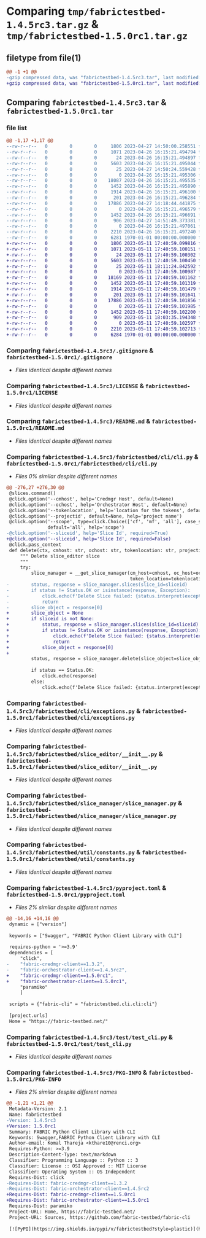 # Comparing `tmp/fabrictestbed-1.4.5rc3.tar.gz` & `tmp/fabrictestbed-1.5.0rc1.tar.gz`

## filetype from file(1)

```diff
@@ -1 +1 @@
-gzip compressed data, was "fabrictestbed-1.4.5rc3.tar", last modified: Thu Apr 27 14:51:56 2023, max compression
+gzip compressed data, was "fabrictestbed-1.5.0rc1.tar", last modified: Thu May 11 18:11:42 2023, max compression
```

## Comparing `fabrictestbed-1.4.5rc3.tar` & `fabrictestbed-1.5.0rc1.tar`

### file list

```diff
@@ -1,17 +1,17 @@
--rw-r--r--   0        0        0     1806 2023-04-27 14:50:00.258551 fabrictestbed-1.4.5rc3/.gitignore
--rw-r--r--   0        0        0     1071 2023-04-26 16:15:21.494794 fabrictestbed-1.4.5rc3/LICENSE
--rw-r--r--   0        0        0       24 2023-04-26 16:15:21.494897 fabrictestbed-1.4.5rc3/MANIFEST.in
--rw-r--r--   0        0        0     5603 2023-04-26 16:15:21.495044 fabrictestbed-1.4.5rc3/README.md
--rw-r--r--   0        0        0       25 2023-04-27 14:50:24.559428 fabrictestbed-1.4.5rc3/fabrictestbed/__init__.py
--rw-r--r--   0        0        0        0 2023-04-26 16:15:21.495306 fabrictestbed-1.4.5rc3/fabrictestbed/cli/__init__.py
--rw-r--r--   0        0        0    18087 2023-04-26 16:15:21.495535 fabrictestbed-1.4.5rc3/fabrictestbed/cli/cli.py
--rw-r--r--   0        0        0     1452 2023-04-26 16:15:21.495890 fabrictestbed-1.4.5rc3/fabrictestbed/cli/exceptions.py
--rw-r--r--   0        0        0     1914 2023-04-26 16:15:21.496100 fabrictestbed-1.4.5rc3/fabrictestbed/slice_editor/__init__.py
--rw-r--r--   0        0        0      201 2023-04-26 16:15:21.496284 fabrictestbed-1.4.5rc3/fabrictestbed/slice_manager/__init__.py
--rw-r--r--   0        0        0    17886 2023-04-27 14:18:44.441875 fabrictestbed-1.4.5rc3/fabrictestbed/slice_manager/slice_manager.py
--rw-r--r--   0        0        0        0 2023-04-26 16:15:21.496579 fabrictestbed-1.4.5rc3/fabrictestbed/util/__init__.py
--rw-r--r--   0        0        0     1452 2023-04-26 16:15:21.496691 fabrictestbed-1.4.5rc3/fabrictestbed/util/constants.py
--rw-r--r--   0        0        0      906 2023-04-27 14:51:49.373381 fabrictestbed-1.4.5rc3/pyproject.toml
--rw-r--r--   0        0        0        0 2023-04-26 16:15:21.497061 fabrictestbed-1.4.5rc3/test/__init__.py
--rw-r--r--   0        0        0     2210 2023-04-26 16:15:21.497240 fabrictestbed-1.4.5rc3/test/test_cli.py
--rw-r--r--   0        0        0     6281 1970-01-01 00:00:00.000000 fabrictestbed-1.4.5rc3/PKG-INFO
+-rw-r--r--   0        0        0     1806 2023-05-11 17:40:59.099816 fabrictestbed-1.5.0rc1/.gitignore
+-rw-r--r--   0        0        0     1071 2023-05-11 17:40:59.100151 fabrictestbed-1.5.0rc1/LICENSE
+-rw-r--r--   0        0        0       24 2023-05-11 17:40:59.100302 fabrictestbed-1.5.0rc1/MANIFEST.in
+-rw-r--r--   0        0        0     5603 2023-05-11 17:40:59.100450 fabrictestbed-1.5.0rc1/README.md
+-rw-r--r--   0        0        0       25 2023-05-11 18:11:24.842592 fabrictestbed-1.5.0rc1/fabrictestbed/__init__.py
+-rw-r--r--   0        0        0        0 2023-05-11 17:40:59.100987 fabrictestbed-1.5.0rc1/fabrictestbed/cli/__init__.py
+-rw-r--r--   0        0        0    18169 2023-05-11 17:40:59.101162 fabrictestbed-1.5.0rc1/fabrictestbed/cli/cli.py
+-rw-r--r--   0        0        0     1452 2023-05-11 17:40:59.101319 fabrictestbed-1.5.0rc1/fabrictestbed/cli/exceptions.py
+-rw-r--r--   0        0        0     1914 2023-05-11 17:40:59.101479 fabrictestbed-1.5.0rc1/fabrictestbed/slice_editor/__init__.py
+-rw-r--r--   0        0        0      201 2023-05-11 17:40:59.101641 fabrictestbed-1.5.0rc1/fabrictestbed/slice_manager/__init__.py
+-rw-r--r--   0        0        0    17886 2023-05-11 17:40:59.101856 fabrictestbed-1.5.0rc1/fabrictestbed/slice_manager/slice_manager.py
+-rw-r--r--   0        0        0        0 2023-05-11 17:40:59.101985 fabrictestbed-1.5.0rc1/fabrictestbed/util/__init__.py
+-rw-r--r--   0        0        0     1452 2023-05-11 17:40:59.102200 fabrictestbed-1.5.0rc1/fabrictestbed/util/constants.py
+-rw-r--r--   0        0        0      909 2023-05-11 18:03:35.194348 fabrictestbed-1.5.0rc1/pyproject.toml
+-rw-r--r--   0        0        0        0 2023-05-11 17:40:59.102597 fabrictestbed-1.5.0rc1/test/__init__.py
+-rw-r--r--   0        0        0     2210 2023-05-11 17:40:59.102713 fabrictestbed-1.5.0rc1/test/test_cli.py
+-rw-r--r--   0        0        0     6284 1970-01-01 00:00:00.000000 fabrictestbed-1.5.0rc1/PKG-INFO
```

### Comparing `fabrictestbed-1.4.5rc3/.gitignore` & `fabrictestbed-1.5.0rc1/.gitignore`

 * *Files identical despite different names*

### Comparing `fabrictestbed-1.4.5rc3/LICENSE` & `fabrictestbed-1.5.0rc1/LICENSE`

 * *Files identical despite different names*

### Comparing `fabrictestbed-1.4.5rc3/README.md` & `fabrictestbed-1.5.0rc1/README.md`

 * *Files identical despite different names*

### Comparing `fabrictestbed-1.4.5rc3/fabrictestbed/cli/cli.py` & `fabrictestbed-1.5.0rc1/fabrictestbed/cli/cli.py`

 * *Files 0% similar despite different names*

```diff
@@ -276,27 +276,30 @@
 @slices.command()
 @click.option('--cmhost', help='Credmgr Host', default=None)
 @click.option('--ochost', help='Orchestrator Host', default=None)
 @click.option('--tokenlocation', help='location for the tokens', default=None)
 @click.option('--projectid', default=None, help='project name')
 @click.option('--scope', type=click.Choice(['cf', 'mf', 'all'], case_sensitive=False),
               default='all', help='scope')
-@click.option('--sliceid', help='Slice Id', required=True)
+@click.option('--sliceid', help='Slice Id', required=False)
 @click.pass_context
 def delete(ctx, cmhost: str, ochost: str, tokenlocation: str, projectid: str, scope: str, sliceid: str):
     """ Delete slice_editor slice
     """
     try:
         slice_manager = __get_slice_manager(cm_host=cmhost, oc_host=ochost, project_id=projectid, scope=scope,
                                             token_location=tokenlocation)
-        status, response = slice_manager.slices(slice_id=sliceid)
-        if status != Status.OK or isinstance(response, Exception):
-            click.echo(f'Delete Slice failed: {status.interpret(exception=response)}')
-            return
-        slice_object = response[0]
+        slice_object = None
+        if sliceid is not None:
+            status, response = slice_manager.slices(slice_id=sliceid)
+            if status != Status.OK or isinstance(response, Exception):
+                click.echo(f'Delete Slice failed: {status.interpret(exception=response)}')
+                return
+            slice_object = response[0]
+
         status, response = slice_manager.delete(slice_object=slice_object)
 
         if status == Status.OK:
             click.echo(response)
         else:
             click.echo(f'Delete Slice failed: {status.interpret(exception=response)}')
```

### Comparing `fabrictestbed-1.4.5rc3/fabrictestbed/cli/exceptions.py` & `fabrictestbed-1.5.0rc1/fabrictestbed/cli/exceptions.py`

 * *Files identical despite different names*

### Comparing `fabrictestbed-1.4.5rc3/fabrictestbed/slice_editor/__init__.py` & `fabrictestbed-1.5.0rc1/fabrictestbed/slice_editor/__init__.py`

 * *Files identical despite different names*

### Comparing `fabrictestbed-1.4.5rc3/fabrictestbed/slice_manager/slice_manager.py` & `fabrictestbed-1.5.0rc1/fabrictestbed/slice_manager/slice_manager.py`

 * *Files identical despite different names*

### Comparing `fabrictestbed-1.4.5rc3/fabrictestbed/util/constants.py` & `fabrictestbed-1.5.0rc1/fabrictestbed/util/constants.py`

 * *Files identical despite different names*

### Comparing `fabrictestbed-1.4.5rc3/pyproject.toml` & `fabrictestbed-1.5.0rc1/pyproject.toml`

 * *Files 2% similar despite different names*

```diff
@@ -14,16 +14,16 @@
 dynamic = ["version"]
 
 keywords = ["Swagger", "FABRIC Python Client Library with CLI"]
 
 requires-python = '>=3.9'
 dependencies = [
     "click",
-    "fabric-credmgr-client==1.3.2",
-    "fabric-orchestrator-client==1.4.5rc2",
+    "fabric-credmgr-client==1.5.0rc1",
+    "fabric-orchestrator-client==1.5.0rc1",
     "paramiko"
     ]
 
 scripts = {"fabric-cli" = "fabrictestbed.cli.cli:cli"}
 
 [project.urls]
 Home = "https://fabric-testbed.net/"
```

### Comparing `fabrictestbed-1.4.5rc3/test/test_cli.py` & `fabrictestbed-1.5.0rc1/test/test_cli.py`

 * *Files identical despite different names*

### Comparing `fabrictestbed-1.4.5rc3/PKG-INFO` & `fabrictestbed-1.5.0rc1/PKG-INFO`

 * *Files 2% similar despite different names*

```diff
@@ -1,21 +1,21 @@
 Metadata-Version: 2.1
 Name: fabrictestbed
-Version: 1.4.5rc3
+Version: 1.5.0rc1
 Summary: FABRIC Python Client Library with CLI
 Keywords: Swagger,FABRIC Python Client Library with CLI
 Author-email: Komal Thareja <kthare10@renci.org>
 Requires-Python: >=3.9
 Description-Content-Type: text/markdown
 Classifier: Programming Language :: Python :: 3
 Classifier: License :: OSI Approved :: MIT License
 Classifier: Operating System :: OS Independent
 Requires-Dist: click
-Requires-Dist: fabric-credmgr-client==1.3.2
-Requires-Dist: fabric-orchestrator-client==1.4.5rc2
+Requires-Dist: fabric-credmgr-client==1.5.0rc1
+Requires-Dist: fabric-orchestrator-client==1.5.0rc1
 Requires-Dist: paramiko
 Project-URL: Home, https://fabric-testbed.net/
 Project-URL: Sources, https://github.com/fabric-testbed/fabric-cli
 
 [![PyPI](https://img.shields.io/pypi/v/fabrictestbed?style=plastic)](https://pypi.org/project/fabrictestbed/)
```

